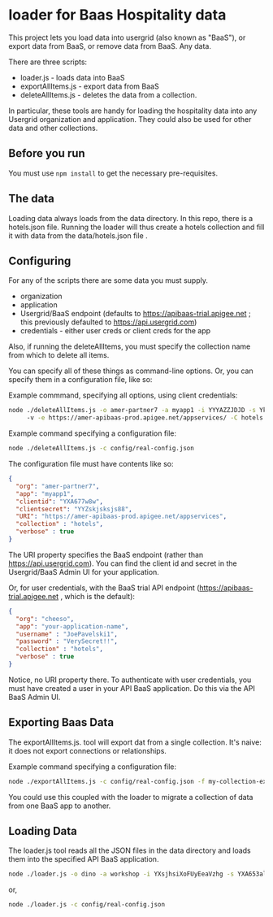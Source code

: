 # loader for Baas Hospitality data

This project lets you load data into usergrid (also known as "BaaS"), or export data from BaaS, or remove data from BaaS. Any data.

There are three scripts:
* loader.js - loads data into BaaS
* exportAllItems.js - export data from BaaS
* deleteAllItems.js - deletes the data from a collection. 

In particular, these tools are handy for loading the hospitality data into any Usergrid organization and application. They could also be used for other data and other collections. 


## Before you run

You must use `npm install` to get the necessary pre-requisites.

## The data

Loading data always loads from the data directory.
In this repo, there is a hotels.json file. Running the loader will thus create a hotels collection and fill it with data from the data/hotels.json file .


## Configuring 

For any of the scripts there are some data you must supply.

* organization
* application
* Usergrid/BaaS endpoint (defaults to https://apibaas-trial.apigee.net ; this previously defaulted to https://api.usergrid.com)
* credentials - either user creds or client creds for the app

Also, if running the deleteAllItems, you must specify the collection name from which to delete all items. 

You can specify all of these things as command-line options. Or, you can specify them in a configuration file, like so: 

Example commmand, specifying all options, using client credentials:

```sh
node ./deleteAllItems.js -o amer-partner7 -a myapp1 -i YYYAZZJDJD -s YkjakajksjksE8 \ 
     -v -e https://amer-apibaas-prod.apigee.net/appservices/ -C hotels
```

Example command specifying a configuration file:
```sh
node ./deleteAllItems.js -c config/real-config.json
```

The configuration file must have contents like so:

```json
{
  "org": "amer-partner7",
  "app": "myapp1",
  "clientid": "YXA677w8w", 
  "clientsecret": "YYZskjsksjs88", 
  "URI": "https://amer-apibaas-prod.apigee.net/appservices",
  "collection" : "hotels", 
  "verbose" : true
}
```

The URI property specifies the BaaS endpoint (rather than https://api.usergrid.com). 
You can find the client id and secret in the Usergrid/BaaS Admin UI for your application. 



Or, for user credentials, with the BaaS trial API endpoint (https://apibaas-trial.apigee.net , which is the default):

```json
{
  "org": "cheeso",
  "app": "your-application-name",
  "username" : "JoePavelski1",
  "password" : "VerySecret!!",
  "collection" : "hotels", 
  "verbose" : true
}
```

Notice, no URI property there.  To authenticate with user credentials,  you must have created a user in your API BaaS application.  Do this via the API BaaS Admin UI. 



## Exporting Baas Data

The exportAllItems.js. tool will export dat from a single collection.
It's naive: it does not export connections or relationships. 

Example command specifying a configuration file:

```sh
node ./exportAllItems.js -c config/real-config.json -f my-collection-export.json
```

You could use this coupled with the loader to migrate a collection of data from one BaaS app to another. 


## Loading Data 

The loader.js tool reads all the JSON files in the data directory and
loads them into the specified API BaaS application.


```sh
node ./loader.js -o dino -a workshop -i YXsjhsiXoFUyEeaVzhg -s YXA653alN5kddd5k 
```

or,

```sh
node ./loader.js -c config/real-config.json
```

